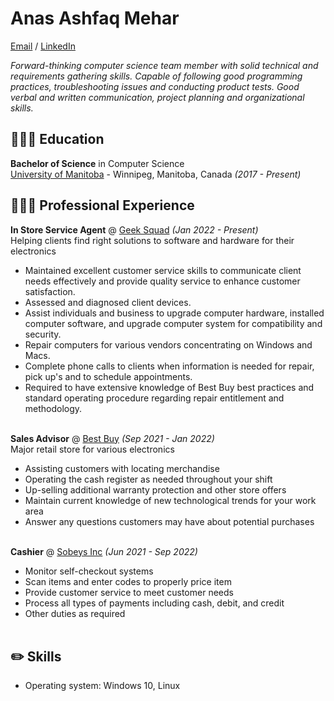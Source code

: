 # Anas Ashfaq Mehar

[Email](mailto:ashfaqa@myumanitoba.ca)  / [LinkedIn](https://www.linkedin.com/in/anas-ashfaq-mehar-b284131bb/)

_Forward-thinking computer science team member with solid technical and requirements gathering skills. Capable of
following good programming practices, troubleshooting issues and conducting product tests. Good verbal and written
communication, project planning and organizational skills._ <br>

## 👩🏼‍🎓 Education

**Bachelor of Science** in Computer Science<br>
[University of Manitoba](https://umanitoba.ca/) - Winnipeg, Manitoba, Canada _(2017 - Present)_

## 👩🏼‍💻 Professional Experience

**In Store Service Agent** @ [Geek Squad](https://geeksquad.assurantsolutions.com/) _(Jan 2022 - Present)_ <br>
Helping clients find right solutions to software and hardware for their electronics 
  * Maintained excellent customer service skills to communicate client needs effectively and provide quality service to enhance customer satisfaction.
  * Assessed and diagnosed client devices.
  * Assist individuals and business to upgrade computer hardware, installed computer software, and upgrade computer system for compatibility and security.
  * Repair computers for various vendors concentrating on Windows and Macs.
  * Complete phone calls to clients when information is needed for repair, pick up's and to schedule appointments.
  * Required to have extensive knowledge of Best Buy best practices and standard operating procedure regarding repair entitlement and methodology.
<br><br>

**Sales Advisor** @ [Best Buy](https://www.bestbuy.ca/en-ca) _(Sep 2021 - Jan 2022)_ <br>
  Major retail store for various electronics
  * Assisting customers with locating merchandise
  * Operating the cash register as needed throughout your shift
  * Up-selling additional warranty protection and other store offers
  * Maintain current knowledge of new technological trends for your work area
  * Answer any questions customers may have about potential purchases
<br><br>

**Cashier** @ [Sobeys Inc](https://www.bestbuy.ca/en-ca) _(Jun 2021 - Sep 2022)_ <br>
  * Monitor self-checkout systems
  * Scan items and enter codes to properly price item
  * Provide customer service to meet customer needs
  * Process all types of payments including cash, debit, and credit
  * Other duties as required
<br><br>

## ✏️ Skills
  * Operating system: Windows 10, Linux
